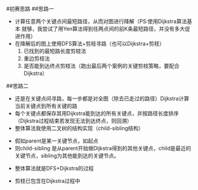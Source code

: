 #初赛思路
##思路一
* 计算任意两个关键点间最短路径，从而对图进行降解（PS:使用Dijkstra算法基本 就够，我尝试了用Yen算法得到任两点间的前K条最短路径，并没有多大促进作用）
* 在降解后的图上使用DFS算法+剪枝寻路（也可以Dijkstra+剪枝）
  1. 已找到的最短路长度剪枝法
  2. 重边剪枝法
  3. 是否能到达终点剪枝法（跑出最后两个案例的关键剪枝策略，要配合Dijkstra）

##思路二
* 还是在关键点间寻路，每一步都是对全图（除去已走过的路径）Dijkstra计算当前关键点到所有关键的路
* 每个关键点都保存其用Dijkstra能到达的所有关键点，并按路径长度排序（Dijkstra过程结束若发现无法到达终点，则回溯）
* 整体算法我使用二叉树的结构实现（child-sibling结构）
 - 假如parent是某一关键节点，如起点
 - 则child-sibling 是从parent开始做Dijkstra得到的其他关键点，child是最近的关键节点，sibling为其他能到达的关键节点。
* 整体算法就是DFS+Dijkstra的过程
 - 剪枝已包含在Dijkstra过程中